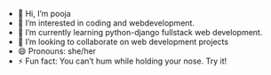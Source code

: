 - 👋 Hi, I’m pooja
- 👀 I’m interested in coding and webdevelopment.
- 🌱 I’m currently learning python-django fullstack web development.
- 💞️ I’m looking to collaborate on web development projects
- 😄 Pronouns: she/her
- ⚡ Fun fact: You can’t hum while holding your nose. Try it!

<!---
p4ja/p4ja is a ✨ special ✨ repository because its `README.md` (this file) appears on your GitHub profile.
You can click the Preview link to take a look at your changes.
--->
